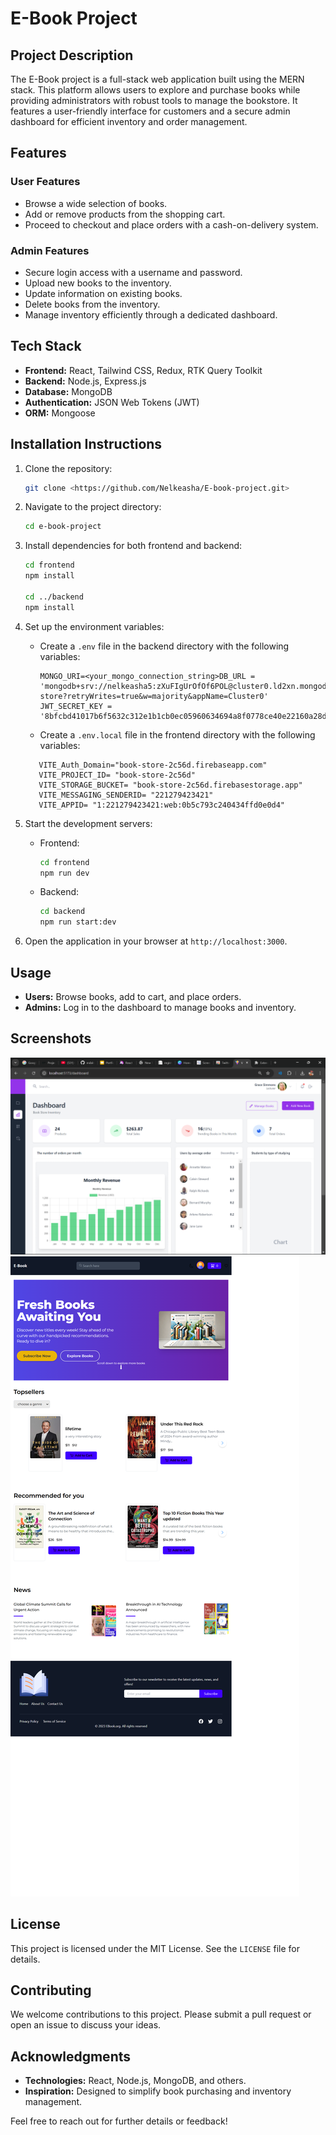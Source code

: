 # E-Book Project

## Project Description
The E-Book project is a full-stack web application built using the MERN stack. This platform allows users to explore and purchase books while providing administrators with robust tools to manage the bookstore. It features a user-friendly interface for customers and a secure admin dashboard for efficient inventory and order management.

## Features
### User Features
- Browse a wide selection of books.
- Add or remove products from the shopping cart.
- Proceed to checkout and place orders with a cash-on-delivery system.

### Admin Features
- Secure login access with a username and password.
- Upload new books to the inventory.
- Update information on existing books.
- Delete books from the inventory.
- Manage inventory efficiently through a dedicated dashboard.

## Tech Stack
- **Frontend:** React, Tailwind CSS, Redux, RTK Query Toolkit
- **Backend:** Node.js, Express.js
- **Database:** MongoDB
- **Authentication:** JSON Web Tokens (JWT)
- **ORM:** Mongoose

## Installation Instructions
1. Clone the repository:
   ```bash
   git clone <https://github.com/Nelkeasha/E-book-project.git>
   ```
2. Navigate to the project directory:
   ```bash
   cd e-book-project
   ```
3. Install dependencies for both frontend and backend:
   ```bash
   cd frontend
   npm install

   cd ../backend
   npm install
   ```
4. Set up the environment variables:
   - Create a `.env` file in the backend directory with the following variables:
     ```env
     MONGO_URI=<your_mongo_connection_string>DB_URL = 'mongodb+srv://nelkeasha5:zXuFIgUrOfOf6POL@cluster0.ld2xn.mongodb.net/book-store?retryWrites=true&w=majority&appName=Cluster0'
     JWT_SECRET_KEY = '8bfcbd41017b6f5632c312e1b1cb0ec05960634694a8f0778ce40e22160a28de905cf0161306d682325ca41d02a106ad737e12759b19152b5d620f32cab1baa0'
     ```
    
    - Create a `.env.local` file in the frontend directory with the following variables:
     ```VITE_API_KEY="AIzaSyDNn4OQc3SrRmKhaYZGPw1Tc5DbnhHd0-k"
        VITE_Auth_Domain="book-store-2c56d.firebaseapp.com"
        VITE_PROJECT_ID= "book-store-2c56d"
        VITE_STORAGE_BUCKET= "book-store-2c56d.firebasestorage.app"
        VITE_MESSAGING_SENDERID= "221279423421"
        VITE_APPID= "1:221279423421:web:0b5c793c240434ffd0e0d4"
     ```

5. Start the development servers:
   - Frontend:
     ```bash
     cd frontend
     npm run dev
     ```
   - Backend:
     ```bash
     cd backend
     npm run start:dev
     ```
6. Open the application in your browser at `http://localhost:3000`.

## Usage
- **Users:** Browse books, add to cart, and place orders.
- **Admins:** Log in to the dashboard to manage books and inventory.

## Screenshots
![Dashboard](frontend\src\assets\dashboard.png "Optional Title")
![LandPage](frontend\src\assets\E-book.png "Optional Title")

## License
This project is licensed under the MIT License. See the `LICENSE` file for details.

## Contributing
We welcome contributions to this project. Please submit a pull request or open an issue to discuss your ideas.

## Acknowledgments
- **Technologies:** React, Node.js, MongoDB, and others.
- **Inspiration:** Designed to simplify book purchasing and inventory management.

Feel free to reach out for further details or feedback!

